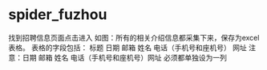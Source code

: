 # spider_fuzhou
找到招聘信息页面点击进入 如图：所有的相关介绍信息都采集下来，保存为excel表格。 表格的字段包括：      标题  日期  邮箱 姓名 电话（手机号和座机号） 网址  注意：日期 邮箱 姓名 电话（手机号和座机号）网址 必须都单独设为一列
